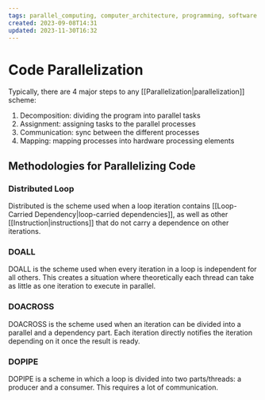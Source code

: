 ```yaml
---
tags: parallel_computing, computer_architecture, programming, software
created: 2023-09-08T14:31
updated: 2023-11-30T16:32
---
```


# Code Parallelization

Typically, there are 4 major steps to any [[Parallelization|parallelization]] scheme:

1. Decomposition: dividing the program into parallel tasks
2. Assignment: assigning tasks to the parallel processes
3. Communication: sync between the different processes
4. Mapping: mapping processes into hardware processing elements

## Methodologies for Parallelizing Code

### Distributed Loop

Distributed is the scheme used when a loop iteration contains [[Loop-Carried Dependency|loop-carried dependencies]], as well as other [[Instruction|instructions]] that do not carry a dependence on other iterations.

### DOALL

DOALL is the scheme used when every iteration in a loop is independent for all others. This creates a situation where theoretically each thread can take as little as one iteration to execute in parallel.

### DOACROSS

DOACROSS is the scheme used when an iteration can be divided into a parallel and a dependency part. Each iteration directly notifies the iteration depending on it once the result is ready.

### DOPIPE

DOPIPE is a scheme in which a loop is divided into two parts/threads: a producer and a consumer. This requires a lot of communication.
